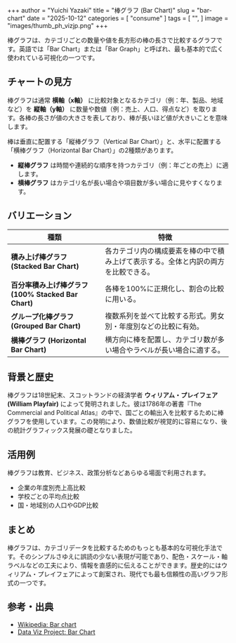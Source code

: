 +++
author = "Yuichi Yazaki"
title = "棒グラフ (Bar Chart)"
slug = "bar-chart"
date = "2025-10-12"
categories = [
    "consume"
]
tags = [
    "",
]
image = "images/thumb_ph_vizjp.png"
+++

棒グラフは、カテゴリごとの数量や値を長方形の棒の長さで比較するグラフです。英語では「Bar Chart」または「Bar Graph」と呼ばれ、最も基本的で広く使われている可視化の一つです。

<!--more-->



## チャートの見方

棒グラフは通常 **横軸（x軸）** に比較対象となるカテゴリ（例：年、製品、地域など）を **縦軸（y軸）** に数量や数値（例：売上、人口、得点など）を取ります。各棒の長さが値の大きさを表しており、棒が長いほど値が大きいことを意味します。

棒は垂直に配置する「縦棒グラフ（Vertical Bar Chart）」と、水平に配置する「横棒グラフ（Horizontal Bar Chart）」の2種類があります。  
- **縦棒グラフ** は時間や連続的な順序を持つカテゴリ（例：年ごとの売上）に適します。  
- **横棒グラフ** はカテゴリ名が長い場合や項目数が多い場合に見やすくなります。



## バリエーション

| 種類 | 特徴 |
|------|------|
| **積み上げ棒グラフ (Stacked Bar Chart)** | 各カテゴリ内の構成要素を棒の中で積み上げて表示する。全体と内訳の両方を比較できる。 |
| **百分率積み上げ棒グラフ (100% Stacked Bar Chart)** | 各棒を100%に正規化し、割合の比較に用いる。 |
| **グループ化棒グラフ (Grouped Bar Chart)** | 複数系列を並べて比較する形式。男女別・年度別などの比較に有効。 |
| **横棒グラフ (Horizontal Bar Chart)** | 横方向に棒を配置し、カテゴリ数が多い場合やラベルが長い場合に適する。 |



## 背景と歴史

棒グラフは18世紀末、スコットランドの経済学者 **ウィリアム・プレイフェア (William Playfair)** によって発明されました。彼は1786年の著書『The Commercial and Political Atlas』の中で、国ごとの輸出入を比較するために棒グラフを使用しています。この発明により、数値比較が視覚的に容易になり、後の統計グラフィックス発展の礎となりました。



## 活用例

棒グラフは教育、ビジネス、政策分析などあらゆる場面で利用されます。

- 企業の年度別売上高比較
- 学校ごとの平均点比較
- 国・地域別の人口やGDP比較





## まとめ

棒グラフは、カテゴリデータを比較するためのもっとも基本的な可視化手法です。そのシンプルさゆえに誤読の少ない表現が可能であり、配色・スケール・軸ラベルなどの工夫により、情報を直感的に伝えることができます。歴史的にはウィリアム・プレイフェアによって創案され、現代でも最も信頼性の高いグラフ形式の一つです。



## 参考・出典

- [Wikipedia: Bar chart](https://en.wikipedia.org/wiki/Bar_chart)
- [Data Viz Project: Bar Chart](https://datavizproject.com/data-type/bar-chart/)
